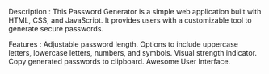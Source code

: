 Description :
This Password Generator is a simple web application built with HTML, CSS, and JavaScript. It provides users with a customizable tool to generate secure passwords.

Features :
Adjustable password length.
Options to include uppercase letters, lowercase letters, numbers, and symbols.
Visual strength indicator.
Copy generated passwords to clipboard.
Awesome User Interface.
